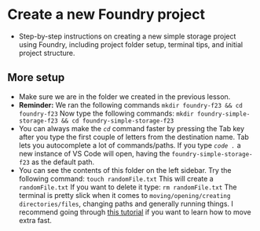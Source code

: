 # Create a new Foundry project
- Step-by-step instructions on creating a new simple storage project using Foundry, including project folder setup, terminal tips, and initial project structure.

## More setup
- Make sure we are in the folder we created in the previous lesson. 
- **Reminder:** We ran the following commands ``` mkdir foundry-f23 && cd foundry-f23 ``` Now type the following commands: ``` mkdir foundry-simple-storage-f23 && cd foundry-simple-storage-f23 ``` 
- You can always make the *`cd`* command faster by pressing the Tab key after you type the first couple of letters from the destination name. Tab lets you autocomplete a lot of commands/paths. If you type *`code .`* a new instance of VS Code will open, having the `foundry-simple-storage-f23` as the default path. 
- You can see the contents of this folder on the left sidebar. Try the following command: ``` touch randomFile.txt ``` This will create a `randomFile.txt` If you want to delete it type: ``` rm randomFile.txt ``` The terminal is pretty slick when it comes to `moving/opening/creating directories/files`, changing paths and generally running things. I recommend going through [this tutorial](https://ubuntu.com/tutorials/command-line-for-beginners#1-overview) if you want to learn how to move extra fast.

